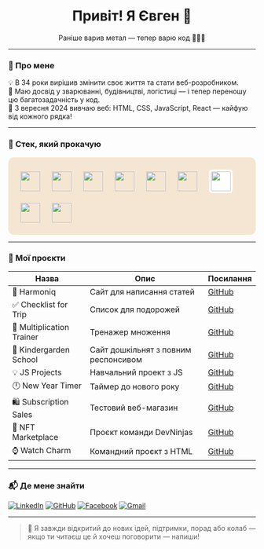 <h1 align="center">Привіт! Я Євген 👋</h1>
<p align="center">Раніше варив метал — тепер варю код 👨‍💻🔥</p>

---

### 🌟 Про мене

💡 В 34 роки вирішив змінити своє життя та стати веб-розробником.  
🔧 Маю досвід у зварюванні, будівництві, логістиці — і тепер переношу цю багатозадачність у код.  
🚀 З вересня 2024 вивчаю веб: HTML, CSS, JavaScript, React — кайфую від кожного рядка!  

---

### 🔧 Стек, який прокачую

<div align="left" style="background: #f5e6d3; border-radius: 12px; padding: 15px; display: inline-block; backdrop-filter: blur(6px);">
  <img src="https://cdn.jsdelivr.net/gh/devicons/devicon/icons/html5/html5-original.svg" width="40" style="margin:10px;"/>
  <img src="https://cdn.jsdelivr.net/gh/devicons/devicon/icons/css3/css3-original.svg" width="40" style="margin:10px;"/>
  <img src="https://cdn.jsdelivr.net/gh/devicons/devicon/icons/javascript/javascript-original.svg" width="40" style="margin:10px;"/>
  <img src="https://cdn.jsdelivr.net/gh/devicons/devicon/icons/react/react-original.svg" width="40" style="margin:10px;"/>
  <img src="https://cdn.jsdelivr.net/gh/devicons/devicon/icons/typescript/typescript-original.svg" width="40" style="margin:10px;"/>
  <img src="https://cdn.jsdelivr.net/gh/devicons/devicon/icons/nodejs/nodejs-original.svg" width="40" style="margin:10px;"/>
  <img src="https://cdn.jsdelivr.net/gh/devicons/devicon/icons/express/express-original-wordmark.svg" width="40" style="margin:10px; background:white; border-radius:6px; padding:4px;"/>
  <img src="https://cdn.jsdelivr.net/gh/devicons/devicon/icons/mongodb/mongodb-original.svg" width="40" style="margin:10px;"/>
  <img src="https://cdn.jsdelivr.net/gh/devicons/devicon/icons/git/git-original.svg" width="40" style="margin:10px;"/>
</div>

---

### 🧩 Мої проєкти

| Назва | Опис | Посилання |
|------|------|-----------|
| 📄 Harmoniq | Сайт для написання статей  | [GitHub](https://github.com/Jaelouss/project-harmoniq-front-end) |
| ✅ Checklist for Trip | Список для подорожей | [GitHub](https://github.com/Jaelouss/checklist-for-trip) |
| 🔢 Multiplication Trainer | Тренажер множення | [GitHub](https://github.com/Jaelouss/trainer-multiplication-table) |
| 🧸 Kindergarden School | Сайт дошкільнят з повним респонсивом | [GitHub](https://github.com/Jaelouss/school-project) |
| 💡 JS Projects | Навчальний проект з JS| [GitHub](https://github.com/Jaelouss/js-project) |
| 🕛 New Year Timer | Таймер до нового року | [GitHub](https://github.com/Jaelouss/New-Year-Timer) |
| 🛍️ Subscription Sales | Тестовий веб-магазин | [GitHub](https://github.com/Jaelouss/subscription-sales) |
| 🧠 NFT Marketplace | Проєкт команди DevNinjas | [GitHub](https://github.com/Jaelouss/NFT-marketplace-DevNinjas) |
| ⌚ Watch Charm | Командний проєкт з HTML | [GitHub](https://github.com/Jaelouss/team-project-watch-charm) |

---

### 📬 Де мене знайти

[![LinkedIn](https://img.shields.io/badge/-LinkedIn-blue?style=flat-square&logo=linkedin&logoColor=white)](https://www.linkedin.com/in/eugen-alekseev/)
[![GitHub](https://img.shields.io/badge/-GitHub-181717?style=flat-square&logo=github&logoColor=white)](https://github.com/Jaelouss)
[![Facebook](https://img.shields.io/badge/-Facebook-1877F2?style=flat-square&logo=facebook&logoColor=white)](https://www.facebook.com/profile.php?id=100001152660992)
[![Gmail](https://img.shields.io/badge/-devilsbrother1@gmail.com-D14836?style=flat-square&logo=gmail&logoColor=white)](mailto:devilsbrother1@gmail.com)

---

> 🧠 Я завжди відкритий до нових ідей, підтримки, порад або колаб — якщо ти читаєш це й хочеш поговорити — напиши!
